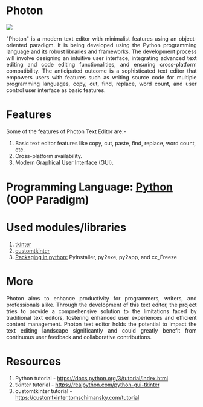 # Photon
<img src="https://github.com/theranjitraut/Photon/blob/main/photonlogo.jpg">
<p align="justify">"Photon" is a modern text editor with minimalist features using an object-oriented paradigm. It is being developed using the Python programming language and its robust libraries and frameworks. The development process will involve designing an intuitive user interface, integrating advanced text editing and code editing functionalities, and ensuring cross-platform compatibility. The anticipated outcome is a sophisticated text editor that empowers users with features such as writing source code for multiple programming languages, copy, cut, find, replace, word count, and user control user interface as basic features.</p>

# Features
Some of the features of Photon Text Editor are:-
1. Basic text editor features like copy, cut, paste, find, replace, word count, etc.
2. Cross-platform availability.
3. Modern Graphical User Interface (GUI).

# Programming Language: [Python](https://www.python.org) (OOP Paradigm)
# Used modules/libraries
1. [tkinter](https://docs.python.org/3/library/tk.html)
2. [customtkinter](https://customtkinter.tomschimansky.com/)
3. [Packaging in python:](https://packaging.python.org/en/latest/overview/) PyInstaller, py2exe, py2app, and cx_Freeze

# More
<p align="justify">Photon aims to enhance productivity for programmers, writers, and professionals alike. Through the development of this text editor, the project tries to provide a comprehensive solution to the limitations faced by traditional text editors, fostering enhanced user experiences and efficient content management. Photon text editor holds the potential to impact the text editing landscape significantly and could greatly benefit from continuous user feedback and collaborative contributions.</p>

# Resources
1. Python tutorial - https://docs.python.org/3/tutorial/index.html
2. tkinter tutorial - https://realpython.com/python-gui-tkinter
3. customtkinter tutorial - https://customtkinter.tomschimansky.com/tutorial
